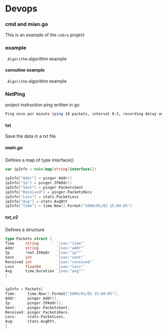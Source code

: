 # Devops

### cmd and mian.go

This is an example of the `cobra` project

### example

` Algorithm` algorithm example

#### coroutine example

` Algorithm` algorithm example

### NetPing

project instruction ping written in go

```bash
Ping once per minute (ping 10 packets, interval 0.5, recording delay and packet loss)
 ```

#### txt
Save the data in a txt file

##### main.go
Defines a map of type interface{}

```go
var ipInfo = make(map[string]interface{})

ipInfo["Addr"] = pinger.Addr()
ipInfo["Ip"] = pinger.IPAddr()
ipInfo["Sent"] = pinger.PacketsSent
ipInfo["Received"] = pinger.PacketsRecv
ipInfo["Loss"] = stats.PacketLoss
ipInfo["Avg"] = stats.AvgRtt
ipInfo["Time"] = time.Now().Format("2006/01/02 15:04:05")
```

##### txt_v2

Defines a structure

```go
type Packets struct {
Time     string        `json:"time"`
Addr     string        `json:"addr"`
Ip       *net.IPAddr   `json:"ip""`
Sent     int           `json:"sent"`
Received int           `json:"received"`
Loss     float64       `json:"loss"`
Avg      time.Duration `json:"avg""`
}


ipInfo = Packets{
Time:     time.Now().Format("2006/01/02 15:04:05"),
Addr:     pinger.Addr(),
Ip:       pinger.IPAddr(),
Sent:     pinger.PacketsSent,
Received: pinger.PacketsRecv,
Loss:     stats.PacketLoss,
Avg:      stats.AvgRtt,
}
```

